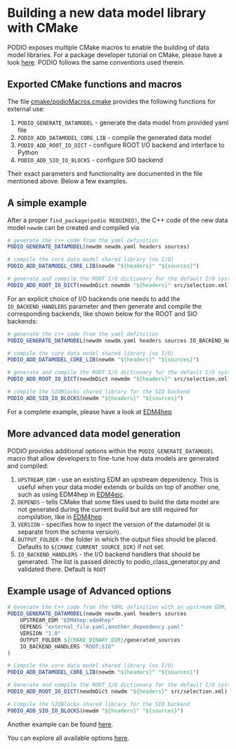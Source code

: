 # Building a new data model library with CMake

PODIO exposes multiple CMake macros to enable the building of data model libraries.
For a package developer tutorial on CMake, please have a look [here](https://hsf-training.github.io/hsf-training-cmake-webpage/). PODIO follows the same conventions used therein.

## Exported CMake functions and macros
The file [cmake/podioMacros.cmake](https://github.com/AIDASoft/podio/blob/master/cmake/podioMacros.cmake) provides the following functions for external use:

  1. `PODIO_GENERATE_DATAMODEL` - generate the data model from provided yaml file
  2. `PODIO_ADD_DATAMODEL_CORE_LIB` - compile the generated data model
  3. `PODIO_ADD_ROOT_IO_DICT` - configure ROOT I/O backend and interface to Python
  4. `PODIO_ADD_SIO_IO_BLOCKS` - configure SIO backend

Their exact parameters and functionality are documented in the file mentioned above. Below a few examples.

## A simple example
After a proper `find_package(podio REQUIRED)`, the C++ code of the new data model `newdm` can be created and compiled via

```cmake
# generate the c++ code from the yaml definition
PODIO_GENERATE_DATAMODEL(newdm newdm.yaml headers sources)

# compile the core data model shared library (no I/O)
PODIO_ADD_DATAMODEL_CORE_LIB(newdm "${headers}" "${sources}")

# generate and compile the ROOT I/O dictionary for the default I/O system
PODIO_ADD_ROOT_IO_DICT(newdmDict newmdm "${headers}" src/selection.xml)
```
For an explicit choice of I/O backends one needs to add the `IO_BACKEND_HANDLERS` parameter and then generate and compile the corresponding backends, like shown below for the ROOT and SIO backends:

```cmake
# generate the c++ code from the yaml definition
PODIO_GENERATE_DATAMODEL(newdm newdm.yaml headers sources IO_BACKEND_HANDLERS "ROOT;SIO")

# compile the core data model shared library (no I/O)
PODIO_ADD_DATAMODEL_CORE_LIB(newdm "${headers}" "${sources}")

# generate and compile the ROOT I/O dictionary for the default I/O system
PODIO_ADD_ROOT_IO_DICT(newdmDict newmdm "${headers}" src/selection.xml)

# compile the SIOBlocks shared library for the SIO backend
PODIO_ADD_SIO_IO_BLOCKS(newdm "${headers}" "${sources}")
```

For a complete example, please have a look at [EDM4hep](https://github.com/key4hep/EDM4hep/blob/main/edm4hep/CMakeLists.txt)

## More advanced data model generation
PODIO provides additional options within the `PODIO_GENERATE_DATAMODEL` macro that allow developers to fine-tune how data models are generated and compiled:

  1. `UPSTREAM_EDM` - use an existing EDM an upstream dependency. This is useful when your data model extends or builds on top of another one, such as using EDM4hep in [EDM4eic](https://github.com/eic/EDM4eic/blob/7a627488cde0bc4e1863d3fd6bd3396fd30c7296/CMakeLists.txt#L44-L48).
  2. `DEPENDS` - tells CMake that some files used to build the data model are not generated during the current build but are still required for compilation, like in [EDM4hep](https://github.com/key4hep/EDM4hep/blob/ac83112d66f7aa3b9d4eb5859c19b987feab3ce5/edm4hep/CMakeLists.txt#L6-L8)
  3. `VERSION` - specifies how to inject the version of the datamodel (it is separate from the schema version).
  4. `OUTPUT_FOLDER` - the folder in which the output files should be placed. Defaults to `${CMAKE_CURRENT_SOURCE_DIR}` if not set.
  5. `IO_BACKEND_HANDLERS` - the I/O backend handlers that should be generated. The list is passed directly to podio_class_generator.py and validated there. Default is `ROOT`

## Example usage of Advanced options

```cmake
# Generate the C++ code from the YAML definition with an upstream EDM, dependencies, version, output folder, and I/O handlers
PODIO_GENERATE_DATAMODEL(newdm newdm.yaml headers sources 
    UPSTREAM_EDM "EDM4hep:edm4hep"
    DEPENDS "external_file.yaml;another_dependency.yaml"
    VERSION "1.0"
    OUTPUT_FOLDER ${CMAKE_BINARY_DIR}/generated_sources
    IO_BACKEND_HANDLERS "ROOT;SIO"
)

# Compile the core data model shared library (no I/O)
PODIO_ADD_DATAMODEL_CORE_LIB(newdm "${headers}" "${sources}")

# Generate and compile the ROOT I/O dictionary for the default I/O system
PODIO_ADD_ROOT_IO_DICT(newdmDict newdm "${headers}" src/selection.xml)

# Compile the SIOBlocks shared library for the SIO backend
PODIO_ADD_SIO_IO_BLOCKS(newdm "${headers}" "${sources}")
```
Another example can be found [here](https://github.com/AIDASoft/podio/blob/64e87e153e8217375a167123d3567a765935333a/tests/schema_evolution/CMakeLists.tx).

You can explore all available options [here](https://github.com/AIDASoft/podio/blob/cf147a00e00bfbedb2f66330b837679c0c81f6b2/cmake/podioMacros.cmake#L110-L135).
